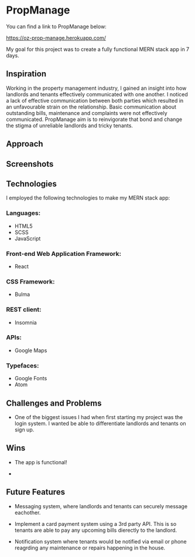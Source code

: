 # PropManage

You can find a link to PropManage below:

https://oz-prop-manage.herokuapp.com/

My goal for this project was to create a fully functional MERN stack app in 7 days.


## Inspiration

Working in the property management industry, I gained an insight into how landlords and tenants effectively communicated with one another. I noticed a lack of effective communication between both parties which resulted in an unfavourable strain on the relationship. Basic communication about outstanding bills, maintenance and complaints were not effectively communicated. PropManage aim is to reinvigorate that bond and change the stigma of unreliable landlords and tricky tenants.

## Approach


## Screenshots


## Technologies

I employed the following technologies to make my MERN stack app:

### Languages:
* HTML5
* SCSS
* JavaScript

### Front-end Web Application Framework:
* React

### CSS Framework:
* Bulma

### REST client:
* Insomnia

### APIs:
* Google Maps

### Typefaces:
* Google Fonts
* Atom

## Challenges and Problems

* One of the biggest issues I had when first starting my project was the login system. I wanted be able to differentiate landlords and tenants on sign up.

## Wins

* The app is functional!

*

## Future Features

* Messaging system, where landlords and tenants can securely message eachother.

* Implement a card payment system using a 3rd party API. This is so tenants are able to pay any upcoming bills dierectly to the landlord.

* Notification system where tenants would be notified via email or phone reagrding any maintenance or repairs happening in the house.
